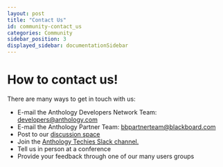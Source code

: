 ```yaml
---
layout: post
title: "Contact Us"
id: community-contact_us
categories: Community
sidebar_position: 3
displayed_sidebar: documentationSidebar
---
```


# How to contact us!

There are many ways to get in touch with us:

- E-mail the Anthology Developers Network Team: [developers@anthology.com](mailto:developers@anthology.com)
- E-mail the Anthology Partner Team: [bbpartnerteam@blackboard.com](mailto:bbpartnerteam@blackboard.com)
- Post to our [discussion space](https://community.blackboard.com/developers)
- Join the [Anthology Techies Slack channel.](https://join.slack.com/t/blackboardtechies/shared_invite/zt-nheykjth-wLgONrE58MS53H~oySYk1g)
- Tell us in person at a conference
- Provide your feedback through one of our many users groups
